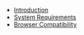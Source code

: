 * [Introduction](introduction)
* [System Requirements](system-requirements)
* [Browser Compatibility](browsers)
